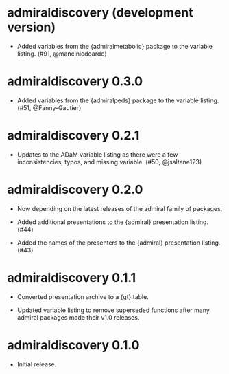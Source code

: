 # admiraldiscovery (development version)

* Added variables from the {admiralmetabolic} package to the variable listing. (#91, @manciniedoardo)

# admiraldiscovery 0.3.0

* Added variables from the {admiralpeds} package to the variable listing. (#51, @Fanny-Gautier)

# admiraldiscovery 0.2.1

* Updates to the ADaM variable listing as there were a few inconsistencies, typos, and missing variable. (#50, @jsaltane123)

# admiraldiscovery 0.2.0

* Now depending on the latest releases of the admiral family of packages.

* Added additional presentations to the {admiral} presentation listing. (#44)

* Added the names of the presenters to the {admiral} presentation listing. (#43)

# admiraldiscovery 0.1.1

* Converted presentation archive to a {gt} table.

* Updated variable listing to remove superseded functions after many admiral packages made their v1.0 releases.

# admiraldiscovery 0.1.0

* Initial release.
